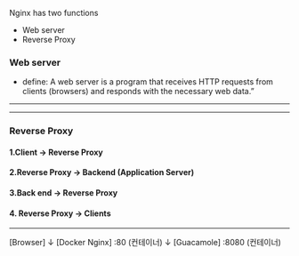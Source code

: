 Nginx has two functions 

- Web server 
- Reverse Proxy 

### Web server 

- define: A web server is a program that receives HTTP requests from clients (browsers) and responds with the necessary web data.”

---




---

### Reverse Proxy 

#### 1.Client -> Reverse Proxy 

#### 2.Reverse Proxy -> Backend (Application Server)

#### 3.Back end -> Reverse Proxy 

#### 4. Reverse Proxy -> Clients

---


[Browser] 
  ↓
[Docker Nginx] :80 (컨테이너)
  ↓
[Guacamole] :8080 (컨테이너)
